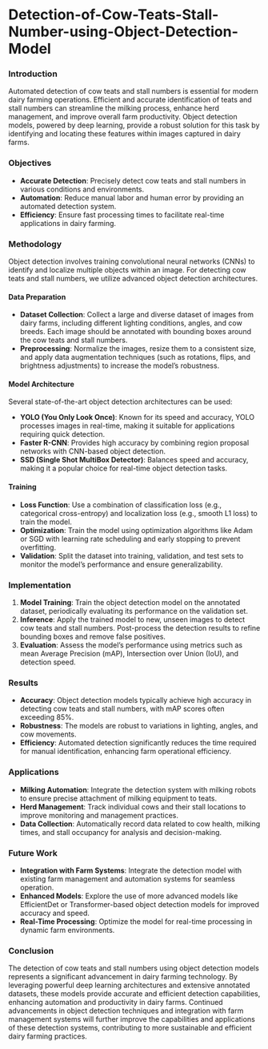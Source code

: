 # Detection-of-Cow-Teats-Stall-Number-using-Object-Detection-Model

### Introduction

Automated detection of cow teats and stall numbers is essential for modern dairy farming operations. Efficient and accurate identification of teats and stall numbers can streamline the milking process, enhance herd management, and improve overall farm productivity. Object detection models, powered by deep learning, provide a robust solution for this task by identifying and locating these features within images captured in dairy farms.

### Objectives

- **Accurate Detection**: Precisely detect cow teats and stall numbers in various conditions and environments.
- **Automation**: Reduce manual labor and human error by providing an automated detection system.
- **Efficiency**: Ensure fast processing times to facilitate real-time applications in dairy farming.

### Methodology

Object detection involves training convolutional neural networks (CNNs) to identify and localize multiple objects within an image. For detecting cow teats and stall numbers, we utilize advanced object detection architectures.

#### Data Preparation

- **Dataset Collection**: Collect a large and diverse dataset of images from dairy farms, including different lighting conditions, angles, and cow breeds. Each image should be annotated with bounding boxes around the cow teats and stall numbers.
- **Preprocessing**: Normalize the images, resize them to a consistent size, and apply data augmentation techniques (such as rotations, flips, and brightness adjustments) to increase the model’s robustness.

#### Model Architecture

Several state-of-the-art object detection architectures can be used:

- **YOLO (You Only Look Once)**: Known for its speed and accuracy, YOLO processes images in real-time, making it suitable for applications requiring quick detection.
- **Faster R-CNN**: Provides high accuracy by combining region proposal networks with CNN-based object detection.
- **SSD (Single Shot MultiBox Detector)**: Balances speed and accuracy, making it a popular choice for real-time object detection tasks.

#### Training

- **Loss Function**: Use a combination of classification loss (e.g., categorical cross-entropy) and localization loss (e.g., smooth L1 loss) to train the model.
- **Optimization**: Train the model using optimization algorithms like Adam or SGD with learning rate scheduling and early stopping to prevent overfitting.
- **Validation**: Split the dataset into training, validation, and test sets to monitor the model’s performance and ensure generalizability.

### Implementation

1. **Model Training**: Train the object detection model on the annotated dataset, periodically evaluating its performance on the validation set.
2. **Inference**: Apply the trained model to new, unseen images to detect cow teats and stall numbers. Post-process the detection results to refine bounding boxes and remove false positives.
3. **Evaluation**: Assess the model’s performance using metrics such as mean Average Precision (mAP), Intersection over Union (IoU), and detection speed.

### Results

- **Accuracy**: Object detection models typically achieve high accuracy in detecting cow teats and stall numbers, with mAP scores often exceeding 85%.
- **Robustness**: The models are robust to variations in lighting, angles, and cow movements.
- **Efficiency**: Automated detection significantly reduces the time required for manual identification, enhancing farm operational efficiency.

### Applications

- **Milking Automation**: Integrate the detection system with milking robots to ensure precise attachment of milking equipment to teats.
- **Herd Management**: Track individual cows and their stall locations to improve monitoring and management practices.
- **Data Collection**: Automatically record data related to cow health, milking times, and stall occupancy for analysis and decision-making.

### Future Work

- **Integration with Farm Systems**: Integrate the detection model with existing farm management and automation systems for seamless operation.
- **Enhanced Models**: Explore the use of more advanced models like EfficientDet or Transformer-based object detection models for improved accuracy and speed.
- **Real-Time Processing**: Optimize the model for real-time processing in dynamic farm environments.

### Conclusion

The detection of cow teats and stall numbers using object detection models represents a significant advancement in dairy farming technology. By leveraging powerful deep learning architectures and extensive annotated datasets, these models provide accurate and efficient detection capabilities, enhancing automation and productivity in dairy farms. Continued advancements in object detection techniques and integration with farm management systems will further improve the capabilities and applications of these detection systems, contributing to more sustainable and efficient dairy farming practices.
